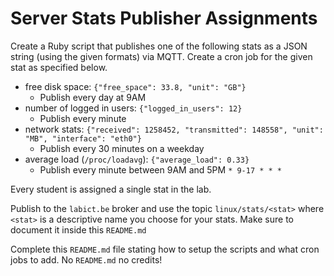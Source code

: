 # Server Stats Publisher Assignments

Create a Ruby script that publishes one of the following stats as a JSON string (using the given formats) via MQTT. Create a cron job for the given stat as specified below.
* free disk space: `{"free_space": 33.8, "unit": "GB"}`
    * Publish every day at 9AM
* number of logged in users: `{"logged_in_users": 12}`
    * Publish every minute
* network stats: `{"received": 1258452, "transmitted": 148558", "unit": "MB", "interface": "eth0"}`
    * Publish every 30 minutes on a weekday
* average load (`/proc/loadavg`): `{"average_load": 0.33}`
    * Publish every minute between 9AM and 5PM
    ``` * 9-17 * * * ```

Every student is assigned a single stat in the lab.

Publish to the `labict.be` broker and use the topic `linux/stats/<stat>` where `<stat>` is a descriptive name you choose for your stats. Make sure to document it inside this `README.md`

Complete this `README.md` file stating how to setup the scripts and what cron jobs to add. No `README.md` no credits!
